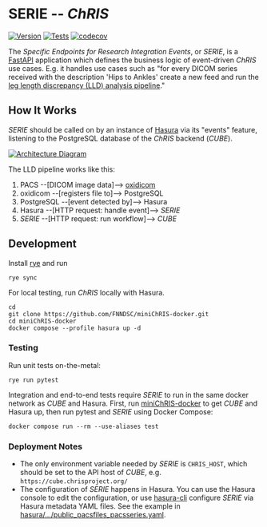 # SERIE -- _ChRIS_

[![Version](https://img.shields.io/docker/v/fnndsc/serie?sort=semver)](https://hub.docker.com/r/fnndsc/serie)
[![Tests](https://github.com/FNNDSC/serie/actions/workflows/test.yml/badge.svg)](https://github.com/FNNDSC/serie/actions/workflows/test.yml)
[![codecov](https://codecov.io/gh/FNNDSC/serie/graph/badge.svg?token=PU0WZLNL02)](https://codecov.io/gh/FNNDSC/serie)

The _Specific Endpoints for Research Integration Events_, or _SERIE_,
is a [FastAPI](https://fastapi.tiangolo.com/) application which defines
the business logic of event-driven _ChRIS_ use cases. E.g. it handles
use cases such as "for every DICOM series received with the description
'Hips to Ankles' create a new feed and run the
[leg length discrepancy (LLD) analysis pipeline](https://github.com/FNNDSC/pl-dylld)."

## How It Works

_SERIE_ should be called on by an instance of [Hasura](https://hasura.io/) via its
"events" feature, listening to the PostgreSQL database of the _ChRIS_ backend (_CUBE_).

[![Architecture Diagram](https://chrisproject.org/assets/images/ChRIS_architecture-febf870b69ec83221fa0ede8e6b70447.svg)](https://chrisproject.org/docs/architecture)

The LLD pipeline works like this:

1. PACS --[DICOM image data]--> [oxidicom](https://github.com/FNNDSC/oxidicom)
2. oxidicom --[registers file to]--> PostgreSQL
3. PostgreSQL --[event detected by]--> Hasura
4. Hasura --[HTTP request: handle event]--> _SERIE_
5. _SERIE_ --[HTTP request: run workflow]--> _CUBE_

## Development

Install [rye](https://rye.astral.sh) and run

```shell
rye sync
```

For local testing, run _ChRIS_ locally with Hasura.

```shell
cd
git clone https://github.com/FNNDSC/miniChRIS-docker.git
cd miniChRIS-docker
docker compose --profile hasura up -d
```

### Testing

Run unit tests on-the-metal:

```shell
rye run pytest
```

Integration and end-to-end tests require _SERIE_ to run in the same docker network as _CUBE_ and Hasura.
First, run [miniChRIS-docker](https://github.com/FNNDSC/miniChRIS-docker) to get _CUBE_ and Hasura up,
then run pytest and _SERIE_ using Docker Compose:

```shell
docker compose run --rm --use-aliases test
```

### Deployment Notes

- The only environment variable needed by _SERIE_ is `CHRIS_HOST`, which should be set
  to the API host of _CUBE_, e.g. `https://cube.chrisproject.org/`
- The configuration of _SERIE_ happens in Hasura. You can use the Hasura console to
  edit the configuration, or use [hasura-cli](https://hasura.io/docs/latest/hasura-cli/overview/)
  configure _SERIE_ via Hasura metadata YAML files. See the example in
  [hasura/.../public_pacsfiles_pacsseries.yaml](hasura/metadata/databases/chris/tables/public_pacsfiles_pacsseries.yaml).
